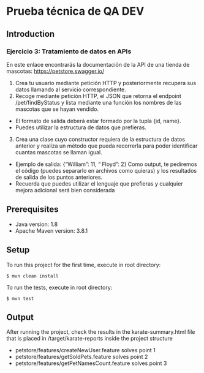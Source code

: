 # Prueba técnica de QA DEV

## Introduction
### Ejercicio 3: Tratamiento de datos en APIs
En este enlace encontrarás la documentación de la API de una tienda de mascotas:
https://petstore.swagger.io/
1. Crea tu usuario mediante petición HTTP y posteriormente recupera sus datos llamando al
servicio correspondiente.
2. Recoge mediante petición HTTP, el JSON que retorna el endpoint /pet/findByStatus y lista
mediante una función los nombres de las mascotas que se hayan vendido.
- El formato de salida deberá estar formado por la tupla {id, name}.
- Puedes utilizar la estructura de datos que prefieras.
3. Crea una clase cuyo constructor requiera de la estructura de datos anterior y realiza un método
que pueda recorrerla para poder identificar cuantas mascotas se llaman igual.
- Ejemplo de salida: {“William”: 11, “ Floyd”: 2} Como output, te pediremos el código (puedes
separarlo en archivos como quieras) y los resultados de salida de los puntos anteriores.
- Recuerda que puedes utilizar el lenguaje que prefieras y cualquier mejora adicional será bien
considerada

## Prerequisites
* Java version: 1.8
* Apache Maven version: 3.8.1

## Setup
To run this project for the first time, execute in root directory:
```
$ mvn clean install
```
To run the tests, execute in root directory:
```
$ mvn test
```

## Output
After running the project, check the results in the karate-summary.html file that is placed in /target/karate-reports inside the project structure
* petstore/features/createNewUser.feature solves point 1
* petstore/features/getSoldPets.feature solves point 2
* petstore/features/getPetNamesCount.feature solves point 3